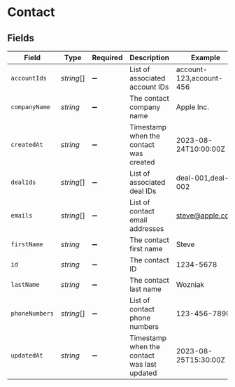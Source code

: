 # Contact


## Fields

| Field                                       | Type                                        | Required                                    | Description                                 | Example                                     |
| ------------------------------------------- | ------------------------------------------- | ------------------------------------------- | ------------------------------------------- | ------------------------------------------- |
| `accountIds`                                | *string*[]                                  | :heavy_minus_sign:                          | List of associated account IDs              | account-123,account-456                     |
| `companyName`                               | *string*                                    | :heavy_minus_sign:                          | The contact company name                    | Apple Inc.                                  |
| `createdAt`                                 | *string*                                    | :heavy_minus_sign:                          | Timestamp when the contact was created      | 2023-08-24T10:00:00Z                        |
| `dealIds`                                   | *string*[]                                  | :heavy_minus_sign:                          | List of associated deal IDs                 | deal-001,deal-002                           |
| `emails`                                    | *string*[]                                  | :heavy_minus_sign:                          | List of contact email addresses             | steve@apple.com                             |
| `firstName`                                 | *string*                                    | :heavy_minus_sign:                          | The contact first name                      | Steve                                       |
| `id`                                        | *string*                                    | :heavy_minus_sign:                          | The contact ID                              | 1234-5678                                   |
| `lastName`                                  | *string*                                    | :heavy_minus_sign:                          | The contact last name                       | Wozniak                                     |
| `phoneNumbers`                              | *string*[]                                  | :heavy_minus_sign:                          | List of contact phone numbers               | 123-456-7890                                |
| `updatedAt`                                 | *string*                                    | :heavy_minus_sign:                          | Timestamp when the contact was last updated | 2023-08-25T15:30:00Z                        |